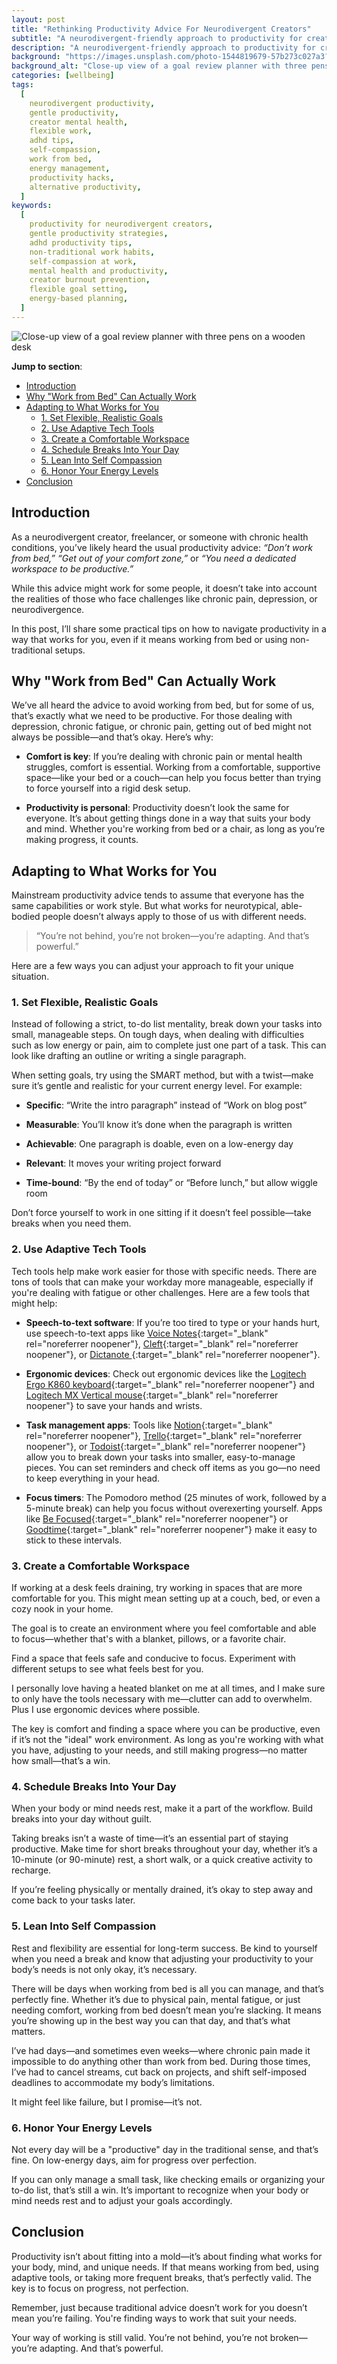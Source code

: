 ```yaml
---
layout: post
title: "Rethinking Productivity Advice For Neurodivergent Creators"
subtitle: "A neurodivergent-friendly approach to productivity for creators and freelancers, with practical strategies like flexible goals, guilt-free breaks, and self-compassion."
description: "A neurodivergent-friendly approach to productivity for creators and freelancers, with practical strategies like flexible goals, guilt-free breaks, and self-compassion."
background: "https://images.unsplash.com/photo-1544819679-57b273c027a3?fit=crop&w=1170&h=780&q=80"
background_alt: "Close-up view of a goal review planner with three pens on a wooden desk"
categories: [wellbeing]
tags:
  [
    neurodivergent productivity,
    gentle productivity,
    creator mental health,
    flexible work,
    adhd tips,
    self-compassion,
    work from bed,
    energy management,
    productivity hacks,
    alternative productivity,
  ]
keywords:
  [
    productivity for neurodivergent creators,
    gentle productivity strategies,
    adhd productivity tips,
    non-traditional work habits,
    self-compassion at work,
    mental health and productivity,
    creator burnout prevention,
    flexible goal setting,
    energy-based planning,
  ]
---
```


![Close-up view of a goal review planner with three pens on a wooden desk](https://images.unsplash.com/photo-1544819679-57b273c027a3?fit=crop&w=1170&h=780&q=80)

**Jump to section**:

- [Introduction](#introduction)
- [Why "Work from Bed" Can Actually Work](#why-work-from-bed-can-actually-work)
- [Adapting to What Works for You](#adapting-to-what-works-for-you)
  - [1. Set Flexible, Realistic Goals](#1-set-flexible-realistic-goals)
  - [2. Use Adaptive Tech Tools](#2-use-adaptive-tech-tools)
  - [3. Create a Comfortable Workspace](#3-create-a-comfortable-workspace)
  - [4. Schedule Breaks Into Your Day](#4-schedule-breaks-into-your-day)
  - [5. Lean Into Self Compassion](#5-lean-into-self-compassion)
  - [6. Honor Your Energy Levels](#6-honor-your-energy-levels)
- [Conclusion](#conclusion)

## Introduction

As a neurodivergent creator, freelancer, or someone with chronic health conditions, you’ve likely heard the usual productivity advice: _“Don’t work from bed,”_ _“Get out of your comfort zone,”_ or _“You need a dedicated workspace to be productive.”_

While this advice might work for some people, it doesn’t take into account the realities of those who face challenges like chronic pain, depression, or neurodivergence.

In this post, I’ll share some practical tips on how to navigate productivity in a way that works for you, even if it means working from bed or using non-traditional setups.

## Why "Work from Bed" Can Actually Work

We’ve all heard the advice to avoid working from bed, but for some of us, that’s exactly what we need to be productive. For those dealing with depression, chronic fatigue, or chronic pain, getting out of bed might not always be possible—and that’s okay. Here’s why:

- **Comfort is key**: If you’re dealing with chronic pain or mental health struggles, comfort is essential. Working from a comfortable, supportive space—like your bed or a couch—can help you focus better than trying to force yourself into a rigid desk setup.

- **Productivity is personal**: Productivity doesn’t look the same for everyone. It’s about getting things done in a way that suits your body and mind. Whether you're working from bed or a chair, as long as you’re making progress, it counts.

## Adapting to What Works for You

Mainstream productivity advice tends to assume that everyone has the same capabilities or work style. But what works for neurotypical, able-bodied people doesn’t always apply to those of us with different needs.

> “You’re not behind, you’re not broken—you’re adapting. And that’s powerful.”

Here are a few ways you can adjust your approach to fit your unique situation.

### 1. Set Flexible, Realistic Goals

Instead of following a strict, to-do list mentality, break down your tasks into small, manageable steps. On tough days, when dealing with difficulties such as low energy or pain, aim to complete just one part of a task. This can look like drafting an outline or writing a single paragraph.

When setting goals, try using the SMART method, but with a twist—make sure it’s gentle and realistic for your current energy level. For example:

- **Specific**: “Write the intro paragraph” instead of “Work on blog post”

- **Measurable**: You’ll know it’s done when the paragraph is written

- **Achievable**: One paragraph is doable, even on a low-energy day

- **Relevant**: It moves your writing project forward

- **Time-bound**: “By the end of today” or “Before lunch,” but allow wiggle room

Don’t force yourself to work in one sitting if it doesn’t feel possible—take breaks when you need them.

### 2. Use Adaptive Tech Tools

Tech tools help make work easier for those with specific needs. There are tons of tools that can make your workday more manageable, especially if you're dealing with fatigue or other challenges. Here are a few tools that might help:

- **Speech-to-text software**: If you’re too tired to type or your hands hurt, use speech-to-text apps like [Voice Notes](https://play.google.com/store/apps/details?id=ru.babushkinanatoly.development.voicenotepad&hl=en){:target="\_blank" rel="noreferrer noopener"}, [Cleft](https://apps.apple.com/us/app/cleft-ai-voice-memos/id6479458038){:target="\_blank" rel="noreferrer noopener"}, or [Dictanote ](https://dictanote.co/){:target="\_blank" rel="noreferrer noopener"}.

- **Ergonomic devices**: Check out ergonomic devices like the [Logitech Ergo K860 keyboard](https://www.logitech.com/en-us/shop/p/k860-split-ergonomic.920-009166){:target="\_blank" rel="noreferrer noopener"} and [Logitech MX Vertical mouse](https://www.logitech.com/en-us/products/mice/mx-vertical-ergonomic-mouse.910-005447.html){:target="\_blank" rel="noreferrer noopener"} to save your hands and wrists.

- **Task management apps**: Tools like [Notion](https://www.notion.so/){:target="\_blank" rel="noreferrer noopener"}, [Trello](https://trello.com/){:target="\_blank" rel="noreferrer noopener"}, or [Todoist](https://todoist.com/){:target="\_blank" rel="noreferrer noopener"} allow you to break down your tasks into smaller, easy-to-manage pieces. You can set reminders and check off items as you go—no need to keep everything in your head.

- **Focus timers**: The Pomodoro method (25 minutes of work, followed by a 5-minute break) can help you focus without overexerting yourself. Apps like [Be Focused](https://apps.apple.com/us/app/be-focused-focus-timer/id973134470){:target="\_blank" rel="noreferrer noopener"} or [Goodtime](https://play.google.com/store/apps/details?id=com.apps.adrcotfas.goodtime&hl=en){:target="\_blank" rel="noreferrer noopener"} make it easy to stick to these intervals.

### 3. Create a Comfortable Workspace

If working at a desk feels draining, try working in spaces that are more comfortable for you. This might mean setting up at a couch, bed, or even a cozy nook in your home.

The goal is to create an environment where you feel comfortable and able to focus—whether that's with a blanket, pillows, or a favorite chair.

Find a space that feels safe and conducive to focus. Experiment with different setups to see what feels best for you.

I personally love having a heated blanket on me at all times, and I make sure to only have the tools necessary with me—clutter can add to overwhelm. Plus I use ergonomic devices where possible.

The key is comfort and finding a space where you can be productive, even if it’s not the "ideal" work environment. As long as you're working with what you have, adjusting to your needs, and still making progress—no matter how small—that’s a win.

### 4. Schedule Breaks Into Your Day

When your body or mind needs rest, make it a part of the workflow. Build breaks into your day without guilt.

Taking breaks isn’t a waste of time—it’s an essential part of staying productive. Make time for short breaks throughout your day, whether it’s a 10-minute (or 90-minute) rest, a short walk, or a quick creative activity to recharge.

If you’re feeling physically or mentally drained, it’s okay to step away and come back to your tasks later.

### 5. Lean Into Self Compassion

Rest and flexibility are essential for long-term success. Be kind to yourself when you need a break and know that adjusting your productivity to your body’s needs is not only okay, it’s necessary.

There will be days when working from bed is all you can manage, and that’s perfectly fine. Whether it’s due to physical pain, mental fatigue, or just needing comfort, working from bed doesn’t mean you’re slacking. It means you’re showing up in the best way you can that day, and that’s what matters.

I’ve had days—and sometimes even weeks—where chronic pain made it impossible to do anything other than work from bed. During those times, I’ve had to cancel streams, cut back on projects, and shift self-imposed deadlines to accommodate my body’s limitations.

It might feel like failure, but I promise—it’s not.

### 6. Honor Your Energy Levels

Not every day will be a "productive" day in the traditional sense, and that’s fine. On low-energy days, aim for progress over perfection.

If you can only manage a small task, like checking emails or organizing your to-do list, that’s still a win. It’s important to recognize when your body or mind needs rest and to adjust your goals accordingly.

## Conclusion

Productivity isn’t about fitting into a mold—it’s about finding what works for your body, mind, and unique needs. If that means working from bed, using adaptive tools, or taking more frequent breaks, that’s perfectly valid. The key is to focus on progress, not perfection.

Remember, just because traditional advice doesn’t work for you doesn’t mean you’re failing. You're finding ways to work that suit your needs.

Your way of working is still valid. You’re not behind, you’re not broken—you’re adapting. And that’s powerful.

